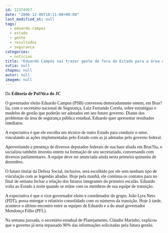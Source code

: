 ```yaml
---
id: 12374957
date: "2006-12-06T10:11:00+00:00"
last_modified_at: null
tags:
  - eduardo-campos
  - estado
  - gente
  - resultados
  - seguranca
categories:
  - noticias
title: "Eduardo Campos vai trazer gente de fora do Estado para a área de segurança e promete resultados imediatos"
sutia: null
chapeu: null
autor: null
imagem: null
---
```

<p><P><FONT face=Verdana>Da <STRONG>Editoria de Pol?tica do JC</STRONG></FONT></P></p>
<p><P><FONT face=Verdana>O governador eleito Eduardo Campos (PSB) conversou demoradamente ontem, em Bras?lia, com o secretário nacional de Segurança, Luiz Fernando Corrêa, sobre estratégias e modelos de gestão que poderão ser adotados em seu futuro governo. Diante dos problemas da área de segurança pública estadual, Eduardo quer apresentar resultados imediatos. </FONT></P></p>
<p><P><FONT face=Verdana>A expectativa é que ele escolha um técnico de outro Estado para conduzir o setor, vinculando as ações implementadas pelo Estado com as já adotadas pelo governo federal. </FONT></P></p>
<p><P><FONT face=Verdana>Aproveitando a presença de diversos deputados federais de sua base aliada em Bras?lia, o socialista também investiu ontem na formação de seu secretariado, conversando com diversos parlamentares. A equipe deve ser anunciada ainda nesta primeira quinzena de dezembro. </FONT></P></p>
<p><P><FONT face=Verdana>O futuro titular da Defesa Social, inclusive, será escolhido por ele sem nenhum tipo de vinculação com as legendas aliadas. Hoje pela manhã, ele continua os contatos para no final de semana fechar a relação dos futuros integrantes do primeiro escalão. Eduardo volta ao Estado à noite quando se reúne com os membros de sua equipe de transição. </FONT></P></p>
<p><P><FONT face=Verdana>A expectativa é que o vice-governador eleito e coordenador do grupo, João Lyra Neto (PDT), possa entregar o relatório consolidado com os números da transição. Hoje à tarde, acontece o último encontro entre as equipes de Eduardo e a do atual governador Mendonça Filho (PFL). </FONT></P></p>
<p><P><FONT face=Verdana>Na semana passada, o secretário estadual de Planejamento, Cláudio Marinho, explicou que o governo já teria repassado 90% das informações solicitadas pela futura gestão. </FONT></P><FONT face=Arial></FONT> </p>
